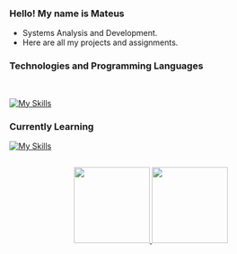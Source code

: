 ### Hello! My name is Mateus

* Systems Analysis and Development. 
* Here are all my projects and assignments.

### Technologies and Programming Languages

<div style="display: inline_block"><br/>

[![My Skills](https://skillicons.dev/icons?i=java,mysql,html,css,git,github&theme=dark)](https://skillicons.dev)
 
 ### Currently Learning
 
 [![My Skills](https://skillicons.dev/icons?i=cs,dotnet,spring&theme=dark)](https://skillicons.dev)
 
##  
 
 <div align="center">
  <a href="https://github.com/Mat-P1">
    <img height="135em" src="https://github-readme-stats-sigma-five.vercel.app/api?username=Mat-P1&show_icons=true&theme=tokyonight"/>
    <img height="135em" src="https://github-readme-stats-sigma-five.vercel.app/api/top-langs/?username=Mat-P1&layout=compact&theme=tokyonight"/>
  </a>
</div> 
